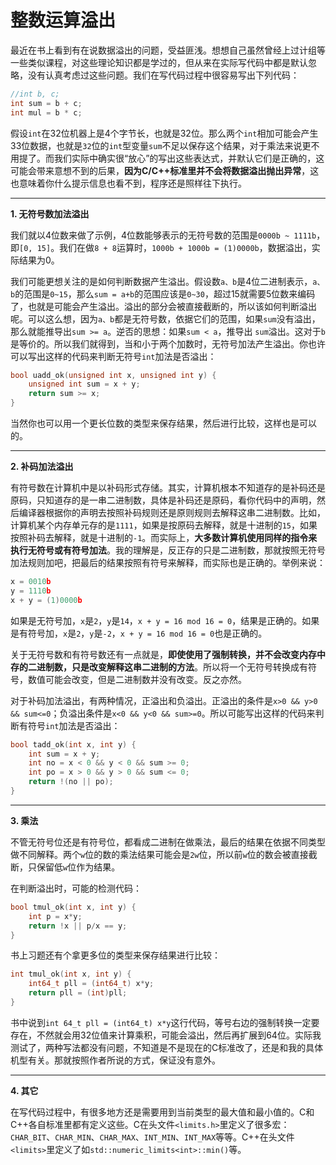 # 整数运算溢出

最近在书上看到有在说数据溢出的问题，受益匪浅。想想自己虽然曾经上过计组等一些类似课程，对这些理论知识都是学过的，但从来在实际写代码中都是默认忽略，没有认真考虑过这些问题。我们在写代码过程中很容易写出下列代码：

```c++
//int b, c;
int sum = b + c;
int mul = b * c;
```

假设`int`在32位机器上是4个字节长，也就是32位。那么两个`int`相加可能会产生33位数据，也就是`32`位的`int`型变量`sum`不足以保存这个结果，对于乘法来说更不用提了。而我们实际中确实很“放心”的写出这些表达式，并默认它们是正确的，这可能会带来意想不到的后果，**因为C/C++标准里并不会将数据溢出抛出异常**，这也意味着你什么提示信息也看不到，程序还是照样往下执行。

***

**1. 无符号数加法溢出**

我们就以4位数来做了示例，4位数能够表示的无符号数的范围是`0000b ~ 1111b`，即`[0, 15]`。我们在做`8 + 8`运算时，`1000b + 1000b = (1)0000b`，数据溢出，实际结果为0。

我们可能更想关注的是如何判断数据产生溢出。假设数`a、b`是4位二进制表示，`a、b`的范围是`0~15`，那么`sum = a+b`的范围应该是`0~30`，超过15就需要5位数来编码了，也就是可能会产生溢出。溢出的部分会被直接截断的，所以该如何判断溢出呢。可以这么想，因为`a、b`都是无符号数，依据它们的范围，如果`sum`没有溢出，那么就能推导出`sum >= a`。逆否的思想：如果`sum < a`，推导出 `sum`溢出。这对于`b`是等价的。所以我们就得到，当和小于两个加数时，无符号加法产生溢出。你也许可以写出这样的代码来判断无符号`int`加法是否溢出：

```c
bool uadd_ok(unsigned int x, unsigned int y) {
	unsigned int sum = x + y;
	return sum >= x;
}
```

当然你也可以用一个更长位数的类型来保存结果，然后进行比较，这样也是可以的。

***

**2. 补码加法溢出**

有符号数在计算机中是以补码形式存储。其实，计算机根本不知道存的是补码还是原码，只知道存的是一串二进制数，具体是补码还是原码，看你代码中的声明，然后编译器根据你的声明去按照补码规则还是原则规则去解释这串二进制数。比如，计算机某个内存单元存的是`1111`，如果是按原码去解释，就是十进制的`15`，如果按照补码去解释，就是十进制的`-1`。而实际上，**大多数计算机使用同样的指令来执行无符号或有符号加法**。我的理解是，反正存的只是二进制数，那就按照无符号加法规则加吧，把最后的结果按照有符号来解释，而实际也是正确的。举例来说：

```c
x = 0010b
y = 1110b
x + y = (1)0000b
```

如果是无符号加，`x`是`2`，`y`是`14`，`x + y = 16 mod 16 = 0`，结果是正确的。如果是有符号加，`x`是`2`，`y`是`-2`，`x + y = 16 mod 16 = 0`也是正确的。

关于无符号数和有符号数还有一点就是，**即使使用了强制转换，并不会改变内存中存的二进制数，只是改变解释这串二进制的方法**。所以将一个无符号转换成有符号，数值可能会改变，但是二进制数并没有改变。反之亦然。

对于补码加法溢出，有两种情况，正溢出和负溢出。正溢出的条件是`x>0 && y>0 && sum<=0`；负溢出条件是`x<0 && y<0 && sum>=0`。所以可能写出这样的代码来判断有符号`int`加法是否溢出：

```c
bool tadd_ok(int x, int y) {
	int sum = x + y;
	int no = x < 0 && y < 0 && sum >= 0;
	int po = x > 0 && y > 0 && sum <= 0;
	return !(no || po);
}
```

***

**3. 乘法**

不管无符号位还是有符号位，都看成二进制在做乘法，最后的结果在依据不同类型做不同解释。两个`w`位的数的乘法结果可能会是`2w`位，所以前`w`位的数会被直接截断，只保留低`w`位作为结果。

在判断溢出时，可能的检测代码：

```c
bool tmul_ok(int x, int y) {
	int p = x*y;
	return !x || p/x == y;
}
```

书上习题还有个拿更多位的类型来保存结果进行比较：

```c
int tmul_ok(int x, int y) {
	int64_t pll = (int64_t) x*y;
	return pll = (int)pll;
}
```

书中说到`int 64_t pll = (int64_t) x*y`这行代码，等号右边的强制转换一定要存在，不然就会用32位值来计算乘积，可能会溢出，然后再扩展到64位。实际我测试了，两种写法都没有问题，不知道是不是现在的C标准改了，还是和我的具体机型有关。那就按照作者所说的方式，保证没有意外。

***

**4. 其它**

在写代码过程中，有很多地方还是需要用到当前类型的最大值和最小值的。C和C++各自标准里都有定义这些。C在头文件`<limits.h>`里定义了很多宏：`CHAR_BIT`、`CHAR_MIN`、`CHAR_MAX`、`INT_MIN`、`INT_MAX`等等。C++在头文件`<limits>`里定义了如`std::numeric_limits<int>::min()`等。
